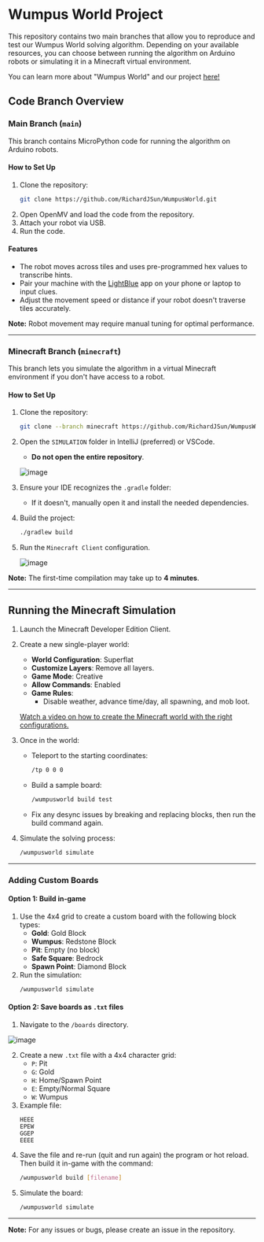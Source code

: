 # Wumpus World Project

This repository contains two main branches that allow you to reproduce and test our Wumpus World solving algorithm. Depending on your available resources, you can choose between running the algorithm on Arduino robots or simulating it in a Minecraft virtual environment.

You can learn more about "Wumpus World" and our project [here!](https://sites.google.com/view/wumpusworld/home)

## Code Branch Overview

### Main Branch (`main`)
This branch contains MicroPython code for running the algorithm on Arduino robots.

#### How to Set Up
1. Clone the repository:
   ```bash
   git clone https://github.com/RichardJSun/WumpusWorld.git
   ```
2. Open OpenMV and load the code from the repository.
3. Attach your robot via USB.
4. Run the code.

#### Features
- The robot moves across tiles and uses pre-programmed hex values to transcribe hints.
- Pair your machine with the [LightBlue](https://apps.apple.com/us/app/lightblue/id557428110) app on your phone or laptop to input clues.
- Adjust the movement speed or distance if your robot doesn't traverse tiles accurately.

**Note:** Robot movement may require manual tuning for optimal performance.

---

### Minecraft Branch (`minecraft`)
This branch lets you simulate the algorithm in a virtual Minecraft environment if you don't have access to a robot.

#### How to Set Up
1. Clone the repository:
   ```bash
   git clone --branch minecraft https://github.com/RichardJSun/WumpusWorld.git
   ```
2. Open the `SIMULATION` folder in IntelliJ (preferred) or VSCode.
   - **Do not open the entire repository**.

   ![image](https://github.com/user-attachments/assets/b1680394-db0e-4eb2-8a16-94c24c0d7435)

3. Ensure your IDE recognizes the `.gradle` folder:
   - If it doesn't, manually open it and install the needed dependencies.
4. Build the project:
   ```bash
   ./gradlew build
   ```
5. Run the `Minecraft Client` configuration.

   ![image](https://github.com/user-attachments/assets/8b3bfcba-2fba-4079-b34f-8dc8009b1a8d)

**Note:** The first-time compilation may take up to **4 minutes**.

---

## Running the Minecraft Simulation

1. Launch the Minecraft Developer Edition Client.
2. Create a new single-player world:
   - **World Configuration**: Superflat
   - **Customize Layers**: Remove all layers.
   - **Game Mode**: Creative
   - **Allow Commands**: Enabled
   - **Game Rules**: 
     - Disable weather, advance time/day, all spawning, and mob loot.

   [Watch a video on how to create the Minecraft world with the right configurations.](https://share.cleanshot.com/Q85XxV15)

3. Once in the world:
   - Teleport to the starting coordinates:
     ```bash
     /tp 0 0 0
     ```
   - Build a sample board:
     ```bash
     /wumpusworld build test
     ```
   - Fix any desync issues by breaking and replacing blocks, then run the build command again.

4. Simulate the solving process:
   ```bash
   /wumpusworld simulate
   ```

---

### Adding Custom Boards

#### Option 1: Build in-game
1. Use the 4x4 grid to create a custom board with the following block types:
   - **Gold**: Gold Block
   - **Wumpus**: Redstone Block
   - **Pit**: Empty (no block)
   - **Safe Square**: Bedrock
   - **Spawn Point**: Diamond Block
2. Run the simulation:
   ```bash
   /wumpusworld simulate
   ```

#### Option 2: Save boards as `.txt` files
1. Navigate to the `/boards` directory.

![image](https://github.com/user-attachments/assets/2b8aaf61-0cfe-4530-8a2b-8b334844a835)

2. Create a new `.txt` file with a 4x4 character grid:
   - `P`: Pit
   - `G`: Gold
   - `H`: Home/Spawn Point
   - `E`: Empty/Normal Square
   - `W`: Wumpus
3. Example file:
   ```
   HEEE
   EPEW
   GGEP
   EEEE
   ```
4. Save the file and re-run (quit and run again) the program or hot reload. Then build it in-game with the command:
   ```bash
   /wumpusworld build [filename]
   ```
5. Simulate the board:
   ```bash
   /wumpusworld simulate
   ```

---

**Note:** For any issues or bugs, please create an issue in the repository.

